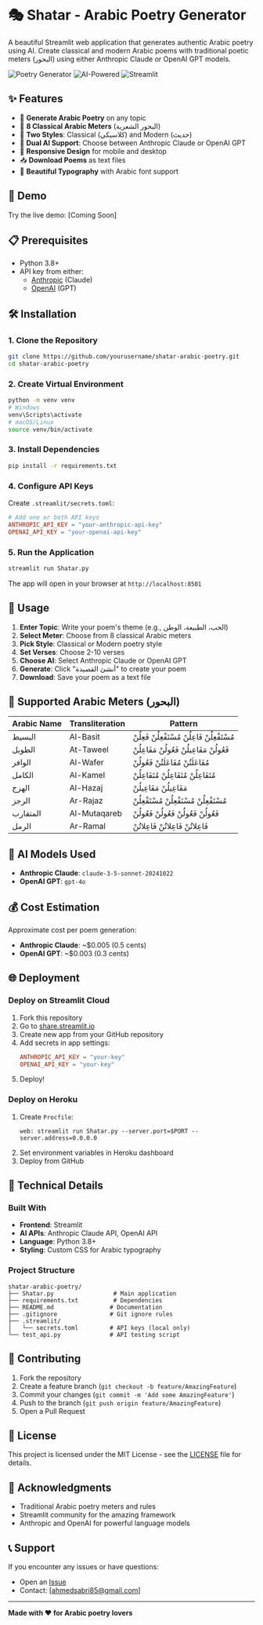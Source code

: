# 🎭 Shatar - Arabic Poetry Generator

A beautiful Streamlit web application that generates authentic Arabic poetry using AI. Create classical and modern Arabic poems with traditional poetic meters (البحور) using either Anthropic Claude or OpenAI GPT models.

![Poetry Generator](https://img.shields.io/badge/Language-Arabic-green) ![AI-Powered](https://img.shields.io/badge/AI-Powered-blue) ![Streamlit](https://img.shields.io/badge/Built%20with-Streamlit-red)

## ✨ Features

- 🎨 **Generate Arabic Poetry** on any topic
- 📜 **8 Classical Arabic Meters** (البحور الشعرية)
- 🎯 **Two Styles**: Classical (كلاسيكي) and Modern (حديث)
- 🤖 **Dual AI Support**: Choose between Anthropic Claude or OpenAI GPT
- 📱 **Responsive Design** for mobile and desktop
- 📥 **Download Poems** as text files
- 🎨 **Beautiful Typography** with Arabic font support

## 🚀 Demo

Try the live demo: [Coming Soon]

## 📋 Prerequisites

- Python 3.8+
- API key from either:
  - [Anthropic](https://console.anthropic.com) (Claude)
  - [OpenAI](https://platform.openai.com) (GPT)

## 🛠️ Installation

### 1. Clone the Repository
```bash
git clone https://github.com/yourusername/shatar-arabic-poetry.git
cd shatar-arabic-poetry
```

### 2. Create Virtual Environment
```bash
python -m venv venv
# Windows
venv\Scripts\activate
# macOS/Linux
source venv/bin/activate
```

### 3. Install Dependencies
```bash
pip install -r requirements.txt
```

### 4. Configure API Keys
Create `.streamlit/secrets.toml`:
```toml
# Add one or both API keys
ANTHROPIC_API_KEY = "your-anthropic-api-key"
OPENAI_API_KEY = "your-openai-api-key"
```

### 5. Run the Application
```bash
streamlit run Shatar.py
```

The app will open in your browser at `http://localhost:8501`

## 🎯 Usage

1. **Enter Topic**: Write your poem's theme (e.g., الحب، الطبيعة، الوطن)
2. **Select Meter**: Choose from 8 classical Arabic meters
3. **Pick Style**: Classical or Modern poetry style
4. **Set Verses**: Choose 2-10 verses
5. **Choose AI**: Select Anthropic Claude or OpenAI GPT
6. **Generate**: Click "أنشئ القصيدة" to create your poem
7. **Download**: Save your poem as a text file

## 📜 Supported Arabic Meters (البحور)

| Arabic Name | Transliteration | Pattern |
|-------------|-----------------|---------|
| البسيط | Al-Basit | مُسْتَفْعِلُنْ فَاعِلُنْ مُسْتَفْعِلُنْ فَعِلُنْ |
| الطويل | At-Taweel | فَعُولُنْ مَفَاعِيلُنْ فَعُولُنْ مَفَاعِلُنْ |
| الوافر | Al-Wafer | مُفَاعَلَتُنْ مُفَاعَلَتُنْ فَعُولُنْ |
| الكامل | Al-Kamel | مُتَفَاعِلُنْ مُتَفَاعِلُنْ مُتَفَاعِلُنْ |
| الهزج | Al-Hazaj | مَفَاعِيلُنْ مَفَاعِيلُنْ |
| الرجز | Ar-Rajaz | مُسْتَفْعِلُنْ مُسْتَفْعِلُنْ مُسْتَفْعِلُنْ |
| المتقارب | Al-Mutaqareb | فَعُولُنْ فَعُولُنْ فَعُولُنْ فَعُولُنْ |
| الرمل | Ar-Ramal | فَاعِلاتُنْ فَاعِلاتُنْ فَاعِلاتُنْ |

## 🤖 AI Models Used

- **Anthropic Claude**: `claude-3-5-sonnet-20241022`
- **OpenAI GPT**: `gpt-4o`

## 💰 Cost Estimation

Approximate cost per poem generation:
- **Anthropic Claude**: ~$0.005 (0.5 cents)
- **OpenAI GPT**: ~$0.003 (0.3 cents)

## 🌐 Deployment

### Deploy on Streamlit Cloud

1. Fork this repository
2. Go to [share.streamlit.io](https://share.streamlit.io)
3. Create new app from your GitHub repository
4. Add secrets in app settings:
   ```toml
   ANTHROPIC_API_KEY = "your-key"
   OPENAI_API_KEY = "your-key"
   ```
5. Deploy!

### Deploy on Heroku

1. Create `Procfile`:
   ```
   web: streamlit run Shatar.py --server.port=$PORT --server.address=0.0.0.0
   ```
2. Set environment variables in Heroku dashboard
3. Deploy from GitHub

## 🔧 Technical Details

### Built With
- **Frontend**: Streamlit
- **AI APIs**: Anthropic Claude API, OpenAI API
- **Language**: Python 3.8+
- **Styling**: Custom CSS for Arabic typography

### Project Structure
```
shatar-arabic-poetry/
├── Shatar.py                 # Main application
├── requirements.txt          # Dependencies
├── README.md                # Documentation
├── .gitignore               # Git ignore rules
├── .streamlit/
│   └── secrets.toml         # API keys (local only)
└── test_api.py              # API testing script
```

## 🤝 Contributing

1. Fork the repository
2. Create a feature branch (`git checkout -b feature/AmazingFeature`)
3. Commit your changes (`git commit -m 'Add some AmazingFeature'`)
4. Push to the branch (`git push origin feature/AmazingFeature`)
5. Open a Pull Request

## 📝 License

This project is licensed under the MIT License - see the [LICENSE](LICENSE) file for details.

## 🙏 Acknowledgments

- Traditional Arabic poetry meters and rules
- Streamlit community for the amazing framework
- Anthropic and OpenAI for powerful language models

## 📞 Support

If you encounter any issues or have questions:
- Open an [Issue](https://github.com/yourusername/shatar-arabic-poetry/issues)
- Contact: [ahmedsabri85@gmail.com]

---

**Made with ❤️ for Arabic poetry lovers**
